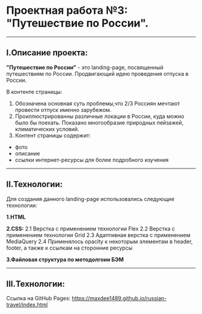 # Проектная работа №3: "Путешествие по России".
___

## I.Описание проекта:
__"Путешествие по России"__ - это landing-page, посвященный путешествиям по России. Продвигающий идею проведения отпуска в России.

В контенте страницы:
  1. Обозначена основная суть проблемы,что 2/3 Россиян мечтают провести отпуск именно зарубежом.
  2. Проиллюстрированны различные локации в России, куда можно было бы поехать. Показано многообразие природных пейзажей, климатических условий. 
  3. Контент страницы содержит:
  + фото
  + описание
  + ссылки интернет-ресурсы для более подробного изучения

  ___
  ## II.Технологии:
  Для создания данного landing-page использовались следующие технологии:
  
  __1.HTML__

  __2.CSS:__
  2.1 Верстка с применением технологии Flex
  2.2 Верстка с применением технологии Grid
  2.3 Адаптивная верстка с применением MediaQuery
  2.4 Применялось opacity к некоторым элементам в header, footer, а также к ссылкам на сторонние ресурсы      
  
  __3.Файловая структура по методолгоии БЭМ__
___  
## III.Технологии:
Ссылка на GitHub Pages: https://maxdee1489.github.io/russian-travel/index.html
